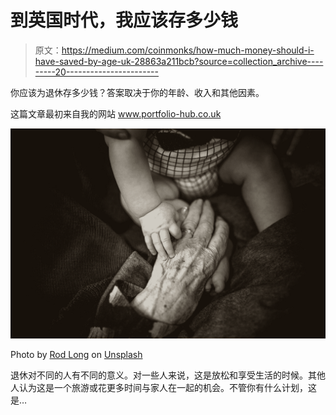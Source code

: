 # 到英国时代，我应该存多少钱

> 原文：<https://medium.com/coinmonks/how-much-money-should-i-have-saved-by-age-uk-28863a211bcb?source=collection_archive---------20----------------------->

你应该为退休存多少钱？答案取决于你的年龄、收入和其他因素。

这篇文章最初来自我的网站 www.portfolio-hub.co.uk

![](img/c97a15d51055a6e377cfe048cdbd92a5.png)

Photo by [Rod Long](https://unsplash.com/@rodlong?utm_source=medium&utm_medium=referral) on [Unsplash](https://unsplash.com?utm_source=medium&utm_medium=referral)

退休对不同的人有不同的意义。对一些人来说，这是放松和享受生活的时候。其他人认为这是一个旅游或花更多时间与家人在一起的机会。不管你有什么计划，这是…